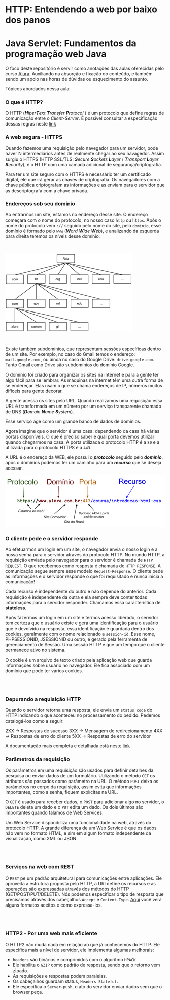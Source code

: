 # HTTP: Entendendo a web por baixo dos panos

# Java Servlet: Fundamentos da programação web Java

O foco deste repositório é servir como anotações das aulas oferecidas pelo curso [Alura](https://cursos.alura.com.br/course/http-fundamentos). Auxiliando na absorção e fixação do conteúdo, e também sendo um apoio nas horas de dúvidas ou esquecimento do assunto.

Tópicos abordados nessa aula:

### O que é HTTP?

O HTTP (***H****iper****T****ext* ***T****ransfer* ***P****rotocol* ) é um protocolo que define regras de comunicação entre o *Client-Server*. É possível consultar a especificação dessas regras neste [link](https://datatracker.ietf.org/doc/html/rfc2616)

### A web segura - HTTPS

Quando fazemos uma requisição pelo navegador para um servidor, pode haver N intermediários antes de realmente chegar ao seu navagedor. Assim surgiu o HTTPS (HTTP SSL/TLS: ***S****ecure* ***S****ockets* ***L****ayer* /  ***T****ransport*  ***L****ayer*  ***S****ecurity*), é o HTTP com uma camada adicional de segurança/criptografia.

Para ter um site seguro com o HTTPS é necessário ter um certificado digital, ele que irá gerar as chaves de criptografia. Os navegadores com a chave pública criptografam as informações e as enviam para o servidor que as descriptografa com a chave privada.

### Endereços sob seu domínio

Ao entrarmos um site, estamos no endereço desse site. O endereço começará com o nome do protocolo, no nosso caso `http` ou `https`. Após o nome do protocolo vem `://` seguido pelo nome do site, pelo `domínio`, esse domínio é formado pelo `www` (***W****ord* ***W****ide* ***W****eb*), e analizando da esquerda para direita teremos os níveis desse domínio:

<br>

![hierarquia domínio](https://github.com/AlanaZUP/HTTP/blob/master/domain-hierarquia.png)

<br>

Existe também subdomínios, que representam sessões específicas dentro de um site. Por exemplo, no caso do Gmail temos o endereço: `mail.google.com` , ou ainda no caso do Google Drive: `drive.google.com`. Tanto Gmail como Drive são subdomínios do domínio Google.

O domínio foi criado para organizar os sites na internet e para a gente ter algo fácil para se lembrar. As máquinas na internet têm uma outra forma de se endereçar. Elas usam o que se chama endereços de IP, números muitos difíceis para gente decorar.

A gente acessa os sites pelo URL. Quando realizamos uma requisição essa URL é transformada em um número por um serviço transparente chamado de DNS (***D****omain* ***N****ame* ***S****ystem*).

Esse serviço age como um grande banco de dados de domínios. 

Agora imagine que o servidor é uma casa: dependendo da casa há várias portas disponíveis. O que é preciso saber é qual porta devemos utilizar quando chegarmos na casa. A porta utilizada o protocolo HTTP é a `80` e a utilizada para o protocolo HTTPS é a `443`.

A URL é o endereço da WEB, ele possui o ***protocolo*** seguido pelo ***domínio***, após o domínios podemos ter um caminho para um ***recurso*** que se deseja acessar.

![HTTP-URL](https://github.com/AlanaZUP/HTTP/blob/master/http-url.png)

### O cliente pede e o servidor responde

Ao efetuarmos um login em um site, o navegador envia o nosso login e a nossa senha para o servidor através do protocolo HTTP. No mundo HTTP, a requisição enviada pelo navegador para o servidor é chamada de `HTTP REQUEST`. O que recebemos como resposta é chamada de `HTTP RESPONSE`. A comunicação segue sempre esse modelo `Request-Response`. O cliente pede as informações e o servidor responde o que foi requisitado e nunca inicia a comunicação!

Cada recurso é independente do outro e não depende do anterior. Cada requisição é independente da outra e ela sempre deve conter todas informações para o servidor responder. Chamamos essa característica de **stateless**.

Após fazermos um login em um site e termos acesso liberado, o servidor tem certeza que o usuário existe e gera uma identificação para o usuário que é devolvido na resposta, essa identificação é guardada dentro dos cookies, geralmente com o nome relacionado a `session-id`. Esse nome, PHPSESSIONID, JSESSIONID ou outro, é gerado pela ferramenta de gerenciamento de Sessão. Uma sessão HTTP é que um tempo que o cliente permanece ativo no sistema.

O cookie é um arquivo de texto criado pela aplicação web que guarda informações sobre usuário no navegador. Ele fica associado com um domínio que pode ter vários cookies.

<br>
<br>

### Depurando a requisição HTTP

Quando o servidor retorna uma resposta, ele envia um `status code` do HTTP indicando o que aconteceu no processamento do pedido. Pedemos catalogá-los como a seguir:

2XX -> Respostas de sucesso
3XX -> Mensagem de redirecionamento
4XX -> Respostas de erro do cliente
5XX -> Respostas de erro do servidor

A documentação mais completa e detalhada está neste [link](https://httpstatuses.com/)

### Parâmetros da requisição

Os parâmetros em uma requisição são usados para definir detalhes da pesquisa ou enviar dados de um formulário. Utilizando o método `GET` os atributos são passados como parâmetro na URL. O método `POST` deixa os parâmetros no corpo da requisição, assim evita que informações importantes, como a senha, fiquem explícitas na URL.

O `GET` é usado para receber dados, o `POST` para adicionar algo no servidor, o `DELETE` deleta um dado e o `PUT` edita um dado. Os dois últimos são importantes quando falamos de Web Services.

Um Web Service disponibiliza uma funcionalidade na web, através do protocolo HTTP. A grande diferença de um Web Service é que os dados não vem no formato HTML, e sim em algum formato independente da visualização, como XML ou JSON.

<br>
<br>

### Serviços na web com REST

O `REST` pe um padrão arquitetural para comunicações entre aplicações. Ele aproveita a estrutura proposta pelo HTTP, a URI define os recursos e as operações são expressadas através dos métodos do HTTP (GET/POST/PUT/DELETE). Nós podemos especificar o tipo de resposta que precisamos através dos cabeçalhos `Accept` e `Content-Type`. [Aqui](https://developer.mozilla.org/en-US/docs/Web/HTTP/Basics_of_HTTP/MIME_types) você verá alguns formatos aceitos e como expressa-los.


<br>
<br>

### HTTP2 - Por uma web mais eficiente

O HTTP2 não muda nada em relação ao que já conhecemos do HTTP. Ele especifica mais a nível de servidor, ele implementa algumas melhorais:
- `headers` são binários e comprimidos com o algoritmo `HPACK`
- Ele habilita o `GZIP` como padrão de resposta, sendo que o retorno vem zipado.
- As requisições e respostas podem paralelas.
- Os cabeçalhos guardam status, `Headers Stateful`.
- Ele especifica o `Server-push`, o ato do servidor enviar dados sem que o browser peça.